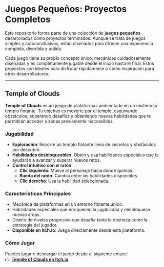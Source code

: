 # Juegos Pequeños: Proyectos Completos

Este repositorio forma parte de una colección de **juegos pequeños** desarrollados como proyectos terminados. Aunque se trata de juegos simples y autoconclusivos, están diseñados para ofrecer una experiencia completa, divertida y pulida.

Cada juego tiene su propio concepto único, mecánicas cuidadosamente diseñadas y es completamente jugable desde el inicio hasta el final. Estos proyectos son ideales para disfrutar rápidamente o como inspiración para otros desarrolladores.

---

## Temple of Clouds

**Temple of Clouds** es un juego de plataformas ambientado en un misterioso templo flotante. Tu objetivo es moverte por el templo, esquivando obstáculos, superando desafíos y obteniendo nuevas habilidades que te permitirán acceder a zonas previamente inaccesibles.

### Jugabilidad
- **Exploración**: Recorre un templo flotante lleno de secretos y obstáculos por descubrir.
- **Habilidades desbloqueables**: Obtén y usa habilidades especiales que te ayudarán a avanzar y superar nuevos retos.
- **Control intuitivo con el ratón**: 
  - **Clic izquierdo**: Mueve al personaje hacia donde quieras.
  - **Rueda del ratón**: Cambia entre las habilidades disponibles.
  - **Clic derecho**: Usa la habilidad seleccionada.

### Características Principales
- Mecánica de plataformas en un entorno flotante único.
- Habilidades especiales que enriquecen la jugabilidad y desbloquean nuevas áreas.
- Diseño de niveles progresivo que desafía tanto la destreza como la estrategia del jugador.
- **Disponible en Itch.io**: Juega directamente desde esta plataforma.

### Cómo Jugar
Puedes jugar o descargar el juego desde el siguiente enlace:  
👉 **[Temple of Clouds en Itch.io](https://baboon-games-studios.itch.io/temple-of-clouds)**


